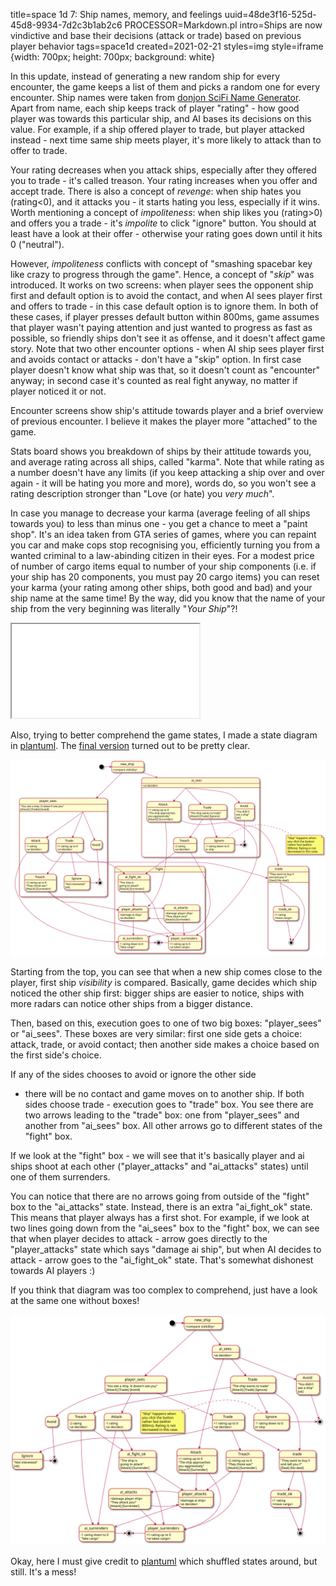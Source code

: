 title=space 1d 7: Ship names, memory, and feelings
uuid=48de3f16-525d-45d8-9934-7d2c3b1ab2c6
PROCESSOR=Markdown.pl
intro=Ships are now vindictive and base their decisions (attack or trade) based on previous player behavior
tags=space1d
created=2021-02-21
styles=img
style=iframe {width: 700px; height: 700px; background: white}

In this update, instead of generating a new random ship for every encounter, the game keeps a list of them and picks a random one for every encounter.
Ship names were taken from [donjon SciFi Name Generator][g].
Apart from name, each ship keeps track of player "rating" - how good player was towards this particular ship, and AI bases its decisions on this value.
For example, if a ship offered player to trade, but player attacked instead - next time same ship meets player, it's more likely to attack than to offer to trade.

[g]: https://donjon.bin.sh/scifi/name/#type=sx;sx=spaceship

Your rating decreases when you attack ships, especially after they offered you to trade - it's called treason.
Your rating increases when you offer and accept trade.
There is also a concept of _revenge_: when ship hates you (rating<0), and it attacks you - it starts hating you less, especially if it wins.
Worth mentioning a concept of _impoliteness_: when ship likes you (rating>0) and offers you a trade - it's _impolite_ to click "ignore" button.
You should at least have a look at their offer - otherwise your rating goes down until it hits 0 ("neutral").

However, _impoliteness_ conflicts with concept of "smashing spacebar key like crazy to progress through the game".
Hence, a concept of "_skip_" was introduced.
It works on two screens:
when player sees the opponent ship first and default option is to avoid the contact, and
when AI sees player first and offers to trade - in this case default option is to ignore them.
In both of these cases, if player presses default button within 800ms,
game assumes that player wasn't paying attention and just wanted to progress as fast as possible,
so friendly ships don't see it as offense, and it doesn't affect game story.
Note that two other encounter options - when AI ship sees player first and avoids contact or attacks - don't have a "skip" option.
In first case player doesn't know what ship was that, so it doesn't count as "encounter" anyway;
in second case it's counted as real fight anyway, no matter if player noticed it or not.

Encounter screens show ship's attitude towards player and a brief overview of previous encounter.
I believe it makes the player more "attached" to the game.

Stats board shows you breakdown of ships by their attitude towards you,
and average rating across all ships, called "karma".
Note that while rating as a number doesn't have any limits
(if you keep attacking a ship over and over again - it will be hating you more and more),
words do, so you won't see a rating description stronger than "Love (or hate) you _very much_".

In case you manage to decrease your karma (average feeling of all ships towards you) to less than minus one - you get a chance to meet a "paint shop".
It's an idea taken from GTA series of games, where you can repaint you car and make cops stop recognising you,
efficiently turning you from a wanted criminal to a law-abinding citizen in their eyes.
For a modest price of number of cargo items equal to number of your ship components
(i.e. if your ship has 20 components, you must pay 20 cargo items)
you can reset your karma (your rating among other ships, both good and bad) and your ship name at the same time!
By the way, did you know that the name of your ship from the very beginning was literally "_Your Ship_"?!

<iframe src="space-1d-7-ship-names-memory-and-feelings.htm"></iframe>

Also, trying to better comprehend the game states, I made a state diagram in [plantuml][p].
The [final version][f] turned out to be pretty clear.

[p]: https://plantuml.com/
[f]: http://www.plantuml.com/plantuml/uml/RLHDZ-Cs3BthLx2-zAF8ODfJ4GJ15YWAx6KFtHww60m6d9Y9YJYM836J2GRzxqjRKMH1FjbyfAJt7Ybz2e9UpgVUTDmIqCd95LeAEyzEs0x6FFto3Aij37Hv2HqxatvW3PkTFJdq16yS-9LxbkisvrUwolLu9VyIY4APG8wW2O92yphuk67Dds-MsmOmWEE4_UknfOZ9lKu4TyS8OYuat7KH5Bp3dm-3zPHWJiU_msP3GxlTcZcJDJJVx1dq7n16wW_mMQ2r58OVPOAlzjoKI-0fqdc6fuchVYSTp_Eow0tMaDGGc_-JIyZ9eLevOcqHIcqbye93AAvoACAf6hD3o4dg1XbQsd5B8SDJTx4CfGndalxcGoVmaGNkH-357ZE2ayXGJCeo6CxUAqVo8Q-kiFrTIMOXesNmCO-KGX7cLLEyLlywki851m6ny7g-mdyfXKCBWVf-70_urYJuwI_2NkVXYuLs_3Ffe3Ny-Xju51uECsnpicy4E_G7UpjqSYyLLD3xVMq1gaY7i8PLEYA6HUyKqIMbNHdCFJ5EPbpXx4RfZufM6yfjdX7rF_EP9LXtunYy6sCGbtP6XEZqTFq0dVDMXvP2p8p-uk7WAGH-e_xQA5nSmQz9phF1AAUSdnATgpSenT5ZemE8ZJgQcAxlUhmzUjgaCruid1kG4se0yks9QRdL9sMAyslJQ3mUOe-w7yTbQfMJoQlVwouWfh7STJQGSlPDX9SjSHBbbvvak3R5oKJvYnNWGKYD5sgdCnBJ-7_lgkhNqKjSDQw73sLn_52M1b1HdiqojFOoHFanOps48xifWfjXimtc7ULGPWvst50iH1-Q8hjiuAoYzh7ELdRcrqqzQV64X_IMJHItHK7iR0p7oV-XATAB17C1LBDV99VlG8HgZiYHNrsG6ric8u5yOfMi-cygFaiFH5KKEGWUAQItiwg1LR_QxdKo1Yi4VkmHs7syayrN7Py6EdIEXW2NZWQZPiEkPxLTEjAdNiGEngC67lOO17wwi7Gyc3yU7q_XvmVu9vBa07g2KKCyOQ0MU02jKs8QFHWbC-R9c4BvydYN9JeCgZ0ARCeSJD8-QN0-zTy1
[d]: space-1d-7-decisions.svg
[m]: space-1d-7-decisions-mess.svg

[![State diagram][d]][d]

Starting from the top, you can see that when a new ship comes close to the player, first ship _visibility_ is compared.
Basically, game decides which ship noticed the other ship first:
bigger ships are easier to notice, ships with more radars can notice other ships from a bigger distance.

Then, based on this, execution goes to one of two big boxes: "player\_sees" or "ai\_sees".
These boxes are very similar:
first one side gets a choice: attack, trade, or avoid contact;
then another side makes a choice based on the first side's choice.

If any of the sides chooses to avoid or ignore the other side
- there will be no contact and game moves on to another ship.
If both sides choose trade - execution goes to "trade" box.
You see there are two arrows leading to the "trade" box: one from "player\_sees" and another from "ai\_sees" box.
All other arrows go to different states of the "fight" box.

If we look at the "fight" box - we will see that it's basically player and ai ships shoot at each other
("player\_attacks" and "ai\_attacks" states) until one of them surrenders.

You can notice that there are no arrows going from outside of the "fight" box to the "ai\_attacks" state.
Instead, there is an extra "ai\_fight\_ok" state.
This means that player always has a first shot.
For example, if we look at two lines going down from the "ai\_sees" box to the "fight" box,
we can see that when player decides to attack - arrow goes directly to the "player\_attacks" state which says "damage ai ship",
but when AI decides to attack - arrow goes to the "ai\_fight\_ok" state.
That's somewhat dishonest towards AI players :)

If you think that diagram was too complex to comprehend, just have a look at the same one without boxes!

[![State diagram mess][m]][m]

Okay, here I must give credit to [plantuml][p] which shuffled states around, but still.
It's a mess!
